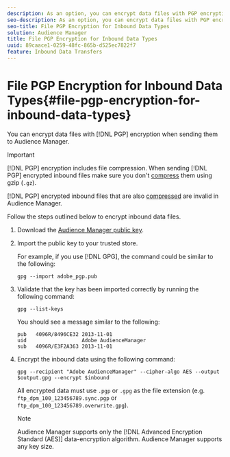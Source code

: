 ```yaml
---
description: As an option, you can encrypt data files with PGP encryption when sending them to Audience Manager.
seo-description: As an option, you can encrypt data files with PGP encryption when sending them to Audience Manager.
seo-title: File PGP Encryption for Inbound Data Types
solution: Audience Manager
title: File PGP Encryption for Inbound Data Types
uuid: 89caace1-0259-48fc-865b-d525ec7822f7
feature: Inbound Data Transfers
---
```


# File PGP Encryption for Inbound Data Types{#file-pgp-encryption-for-inbound-data-types}

You can encrypt data files with [!DNL PGP] encryption when sending them to Audience Manager.

<!-- c_encryption.xml -->

>[!IMPORTANT]
>
>[!DNL PGP] encryption includes file compression. When sending [!DNL PGP] encrypted inbound files make sure you don't [compress](../../../integration/sending-audience-data/batch-data-transfer-explained/inbound-file-compression.md) them using gzip (`.gz`).
>
>[!DNL PGP] encrypted inbound files that are also [compressed](../../../integration/sending-audience-data/batch-data-transfer-explained/inbound-file-compression.md) are invalid in Audience Manager.

Follow the steps outlined below to encrypt inbound data files.

1. Download the [Audience Manager public key](./assets/adobe_pgp.pub).
2. Import the public key to your trusted store.

   For example, if you use [!DNL GPG], the command could be similar to the following:
   
   `gpg --import adobe_pgp.pub`
   
3. Validate that the key has been imported correctly by running the following command:

    `gpg --list-keys`

    You should see a message similar to the following:

    ```
    pub   4096R/8496CE32 2013-11-01
    uid                  Adobe AudienceManager
    sub   4096R/E3F2A363 2013-11-01
    ```

4. Encrypt the inbound data using the following command:

   `gpg --recipient "Adobe AudienceManager" --cipher-algo AES --output $output.gpg --encrypt $inbound`

   All encrypted data must use `.pgp` or `.gpg` as the file extension (e.g. `ftp_dpm_100_123456789.sync.pgp` or `ftp_dpm_100_123456789.overwrite.gpg`).

   >[!NOTE]
   >
   >Audience Manager supports only the [!DNL Advanced Encryption Standard (AES)] data-encryption algorithm. Audience Manager supports any key size.
